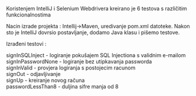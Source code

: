 Koristenjem IntelliJ i Selenium Webdrivera kreirano je 6 testova s različitim funkcionalnostima

Nacin izrade projekta :  Intellij->Maven, uredivanje pom.xml datoteke. Nakon sto je IntelliJ dovrsio postavljanje, dodamo Java klasu i pišemo testove.

Izrađeni testovi :

signInSQLInject - logiranje pokušajem SQL Injectiona s validnim e-mailom  
signInPasswordNone - logiranje bez utipkavanja passworda  
signInValid - provjera logiranja s postojecim racunom  
signOut - odjavljivanje  
signUp - kreiranje novog računa  
passwordLessThan8 - duljina sifre manja od 8  
